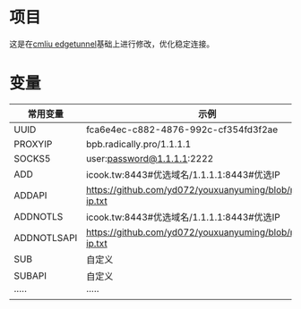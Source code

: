 # 项目
这是在[cmliu edgetunnel](https://github.com/cmliu/edgetunnel)基础上进行修改，优化稳定连接。
# 变量
| 常用变量 | 示例 |
|--------|---------|
| UUID  | fca6e4ec-c882-4876-992c-cf354fd3f2ae |
| PROXYIP | bpb.radically.pro/1.1.1.1 |
| SOCKS5 | user:password@1.1.1.1:2222 |
| ADD | icook.tw:8443#优选域名/1.1.1.1:8443#优选IP |
| ADDAPI | https://github.com/yd072/youxuanyuming/blob/main/gf-ip.txt |
| ADDNOTLS | icook.tw:8443#优选域名/1.1.1.1:8443#优选IP |
| ADDNOTLSAPI | https://github.com/yd072/youxuanyuming/blob/main/gf-ip.txt |
| SUB | 自定义 |
| SUBAPI | 自定义 |
| ····· | ····· |
